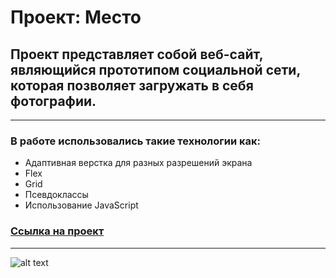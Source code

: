 # Проект: Место

## Проект представляет собой веб-сайт, являющийся прототипом социальной сети, которая позволяет загружать в себя фотографии.

___

### В работе использовались такие технологии как:
* Адаптивная верстка для разных разрешений экрана
* Flex
* Grid
* Псевдоклассы
* Использование JavaScript
### [Ссылка на проект](https://dmitrykashin95.github.io/mesto/)
___
![alt text](https://avatars.dzeninfra.ru/get-zen_doc/3401641/pub_6020bc9c5fadcc22a9a93dc8_6020bdb3f2a56f0eaa83abec/scale_1200)
